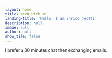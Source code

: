 ```yaml
---
layout: home
title: Work with me
landing-title: 'Hello, I am Enrico Teotti'
description: null
image: null
author: null
show_tile: false
---
```


I prefer a 30 minutes chat then exchanging emails.